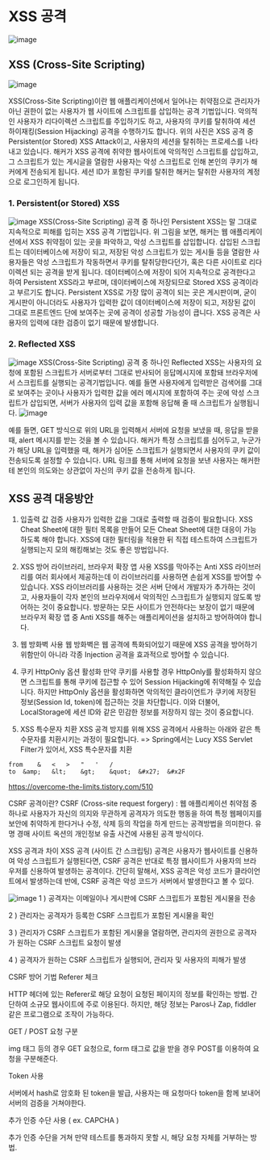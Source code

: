 
# XSS 공격

![image](https://github.com/suzieep/TIL/assets/61377122/4f64b779-02c4-484a-87e3-036c1cadcece)


## XSS (Cross-Site Scripting)
![image](https://github.com/suzieep/TIL/assets/61377122/4f64b779-02c4-484a-87e3-036c1cadcece)

XSS(Cross-Site Scripting)이란 웹 애플리케이션에서 일어나는 취약점으로 관리자가 아닌 권한이 없는 사용자가 웹 사이트에 스크립트를 삽입하는 공격 기법입니다. 악의적인 사용자가 리다이렉션 스크립트를 주입하기도 하고, 사용자의 쿠키를 탈취하여 세션 하이재킹(Session Hijacking) 공격을 수행하기도 합니다. 위의 사진은 XSS 공격 중 Persistent(or Stored) XSS Attack이고, 사용자의 세션을 탈취하는 프로세스를 나타내고 있습니다. 해커가 XSS 공격에 취약한 웹사이트에 악의적인 스크립트를 삽입하고, 그 스크립트가 있는 게시글을 열람한 사용자는 악성 스크립트로 인해 본인의 쿠키가 해커에게 전송되게 됩니다. 세션 ID가 포함된 쿠키를 탈취한 해커는 탈취한 사용자의 계정으로 로그인하게 됩니다. 
    
    
### 1. Persistent(or Stored) XSS
![image](https://github.com/suzieep/TIL/assets/61377122/93a06de2-5605-46b6-934a-838bcf8b59d3)
XSS(Cross-Site Scripting) 공격 중 하나인 Persistent XSS는 말 그대로 지속적으로 피해를 입히는 XSS 공격 기법입니다. 위 그림을 보면, 해커는 웹 애플리케이션에서 XSS 취약점이 있는 곳을 파악하고, 악성 스크립트를 삽입합니다. 삽입된 스크립트는 데이터베이스에 저장이 되고, 저장된 악성 스크립트가 있는 게시들 등을 열람한 사용자들은 악성 스크립트가 작동하면서 쿠키를 탈취당한다던가, 혹은 다른 사이트로 리다이렉션 되는 공격을 받게 됩니다. 데이터베이스에 저장이 되어 지속적으로 공격한다고 하여 Persistent XSS라고 부르며, 데이터베이스에 저장되므로 Stored XSS 공격이라고 부르기도 합니다. 
Persistent XSS로 가장 많이 공격이 되는 곳은 게시판이며, 굳이 게시판이 아니더라도 사용자가 입력한 값이 데이터베이스에 저장이 되고, 저장된 값이 그대로 프론트엔드 단에 보여주는 곳에 공격이 성공할 가능성이 큽니다. XSS 공격은 사용자의 입력에 대한 검증이 없기 때문에 발생합니다. 

### 2. Reflected XSS
![image](https://github.com/suzieep/TIL/assets/61377122/c39df1e3-ab63-45e4-aafe-9606cb89043f)
XSS(Cross-Site Scripting) 공격 중 하나인 Reflected XSS는 사용자의 요청에 포함된 스크립트가 서버로부터 그대로 반사되어 응답메시지에 포함돼 브라우저에서 스크립트를 실행되는 공격기법입니다.  예를 들면 사용자에게 입력받은 검색어를 그대로 보여주는 곳이나 사용자가 입력한 값을 에러 메시지에 포함하여 주는 곳에 악성 스크립트가 삽입되면, 서버가 사용자의 입력 값을 포함해 응답해 줄 때 스크립트가 실행됩니다. 
![image](https://github.com/suzieep/TIL/assets/61377122/49e441a9-4c3e-49af-8c94-77e8af6a22e6)

예를 들면, GET 방식으로 위의 URL을 입력해서 서버에 요청을 보냈을 때, 응답을 받을 때, alert 메시지를 받는 것을 볼 수 있습니다. 해커가 특정 스크립트를 심어두고, 누군가가 해당 URL을 입력했을 때, 해커가 심어둔 스크립트가 실행되면서 사용자의 쿠키 값이 전송되도록 설정할 수 있습니다. URL 링크를 통해 서버에 요청을 보낸 사용자는 해커한테 본인의 의도와는 상관없이 자신의 쿠키 값을 전송하게 됩니다.

## XSS 공격 대응방안

1. 입출력 값 검증
사용자가 입력한 값을 그대로 출력할 때 검증이 필요합니다. XSS Cheat Sheet에 대한 필터 목록을 만들어 모든 Cheat Sheet에 대한 대응이 가능하도록 해야 합니다. XSS에 대한 필터링을 적용한 뒤 직접 테스트하여 스크립트가 실행되는지 모의 해킹해보는 것도 좋은 방법입니다. 

2. XSS 방어 라이브러리, 브라우저 확장 앱 사용
XSS를 막아주는 Anti XSS 라이브러리를 여러 회사에서 제공하는데 이 라이브러리를 사용하면 손쉽게 XSS를 방어할 수 있습니다. XSS 라이브러리를 사용하는 것은 서버 단에서 개발자가 추가하는 것이고, 사용자들이 각자 본인의 브라우저에서 악의적인 스크립트가 실행되지 않도록 방어하는 것이 중요합니다. 방문하는 모든 사이트가 안전하다는 보장이 없기 때문에 브라우저 확장 앱 중 Anti XSS를 해주는 애플리케이션을 설치하고 방어하여야 합니다.

3. 웹 방화벽 사용
웹 방화벽은 웹 공격에 특화되어있기 때문에 XSS 공격을 방어하기 위함만이 아니라 각종 Injection 공격을 효과적으로 방어할 수 있습니다.  

4. 쿠키 HttpOnly 옵션 활성화
만약 쿠키를 사용할 경우 HttpOnly를 활성화하지 않으면 스크립트를 통해 쿠키에 접근할 수 있어 Session Hijacking에 취약해질 수 있습니다. 하지만 HttpOnly 옵션을 활성화하면 악의적인 클라이언트가 쿠키에 저장된 정보(Session Id, token)에 접근하는 것을 차단합니다. 이와 더불어, LocalStorage에 세션 ID와 같은 민감한 정보를 저장하지 않는 것이 중요합니다. 

5. XSS 특수문자 치환
XSS 공격 방지를 위해 XSS 공격에서 사용하는 아래와 같은 특수문자를 치환시키는 과정이 필요합니다. => Spring에서는 Lucy XSS Servlet Filter가 있어서, XSS 특수문자를 치환
```
from	&	<	>	"	'	/
to	&amp;	&lt;	&gt;	&quot;	&#x27;	&#x2F
```


https://overcome-the-limits.tistory.com/510

CSRF 공격이란?
CSRF (Cross-site request forgery) : 웹 애플리케이션 취약점 중 하나로 사용자가 자신의 의지와 무관하게 공격자가 의도한 행동을 하여 특정 웹페이지를 보안에 취약하게 한다거나 수정, 삭제 등의 작업을 하게 만드는 공격방법을 의미한다. 유명 경매 사이트 옥션의 개인정보 유출 사건에 사용된 공격 방식이다.

XSS 공격과 차이
XSS 공격 (사이트 간 스크립팅) 공격은 사용자가 웹사이트를 신용하여 악성 스크립트가 실행된다면, CSRF 공격은 반대로 특정 웹사이트가 사용자의 브라우저를 신용하여 발생하는 공격이다. 간단히 말해서, XSS 공격은 악성 코드가 클라이언트에서 발생하는데 반에, CSRF 공격은 악성 코드가 서버에서 발생한다고 볼 수 있다.

![image](https://github.com/suzieep/TIL/assets/61377122/439bd6e4-3ca1-4f73-90fe-7360a14da1e5)
1 ) 공격자는 이메일이나 게시판에 CSRF 스크립트가 포함된 게시물을 전송

2 ) 관리자는 공격자가 등록한 CSRF 스크립트가 포함된 게시물을 확인

3 ) 관리자가 CSRF 스크립트가 포함된 게시물을 열람하면, 관리자의 권한으로 공격자가 원하는 CSRF 스크립트 요청이 발생

4 ) 공격자가 원하는 CSRF 스크립트가 실행되어, 관리자 및 사용자의 피해가 발생

CSRF 방어 기법
Referer 체크

HTTP 헤더에 있는 Referer로 해당 요청이 요청된 페이지의 정보를 확인하는 방법. 간단하여 소규모 웹사이트에 주로 이용된다. 하지만, 해당 정보는 Paros나 Zap, fiddler같은 프로그램으로 조작이 가능하다.

GET / POST 요청 구분

img 태그 등의 경우 GET 요청으로, form 태그로 값을 받을 경우 POST를 이용하여 요청을 구분해준다.

Token 사용

서버에서 hash로 암호화 된 token을 발급, 사용자는 매 요청마다 token을 함께 보내어 서버의 검증을 거쳐야한다.

추가 인증 수단 사용 ( ex. CAPCHA )

추가 인증 수단을 거쳐 만약 테스트를 통과하지 못할 시, 해당 요청 자체를 거부하는 방법.